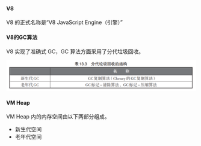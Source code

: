 #### V8

V8 的正式名称是“V8 JavaScript Engine（引擎）”



#### V8的GC算法

V8 实现了准确式 GC，GC 算法方面采用了分代垃圾回收。

<img src="../../_assets/image/image-20200322202923971.png" alt="image-20200322202923971" style="zoom:80%;" />

#### VM Heap

VM Heap 内的内存空间由以下两部分组成。 

- 新生代空间
- 老年代空间